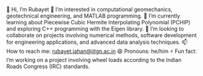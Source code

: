 👋 Hi, I’m Rubayet
👀 I’m interested in computational geomechanics, geotechnical engineering, and MATLAB programming.
🌱 I’m currently learning about Piecewise Cubic Hermite Interpolating Polynomial (PCHIP) and exploring C++ programming with the Eigen library.
💞️ I’m looking to collaborate on projects involving numerical methods, software development for engineering applications, and advanced data analysis techniques.
📫 How to reach me: rubayet.jahan@iitgn.ac.in
😄 Pronouns: he/him
⚡ Fun fact: I’m working on a project involving wheel loads according to the Indian Roads Congress (IRC) standards.
<!---
lazarus0084/lazarus0084 is a ✨ special ✨ repository because its `README.md` (this file) appears on your GitHub profile.
You can click the Preview link to take a look at your changes.
--->
